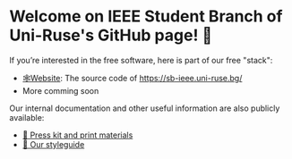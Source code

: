 
# Welcome on IEEE Student Branch of Uni-Ruse's GitHub page! 👋️ 



If you’re interested in the free software, here is part of our free "stack":

* [🕸️Website](https://github.com/IEEE-Student-Branch-of-Uni-Ruse/website): The source code of https://sb-ieee.uni-ruse.bg/
* More comming soon

Our internal documentation and other useful information are also publicly available:

- [📰️ Press kit and print materials](https://github.com/IEEE-Student-Branch-of-Uni-Ruse/print-materials)
- [🎨️ Our styleguide](#) 

